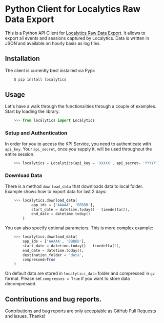 # Python Client for Localytics Raw Data Export
This is a Python API Client for [Localytics Raw Data Export](https://docs.localytics.com/dev/export-apis.html#log-exports-api). It allows to export all events and sessions captured by Localytics. Data is written in JSON and available on hourly basis as log files.


## Installation
The client is currently best installed via Pypi:

```bash
    $ pip install localytics
```


## Usage
Let's have a walk through the functionalities through a couple of examples. Start by loading the library.

```python
    >>> from localytics import Localytics
```


### Setup and Authentication
In order for you to access the KPI Service, you need to authenticate with `api_key`. Your `api_secret`, once you supply it, will be used throughout the entire session.

```python
    >>> localytics = Localytics(api_key = 'XXXXX', api_secret= 'YYYYY')
```


### Download Data
There is a method  `download_data` that downloads data to local folder. Example shows how to export data for last 2 days:

```python
    >>> localytics.download_data(
            app_ids = ['AAAAA', 'BBBBB'],
            start_date = datetime.today() - timedelta(2),
            end_date = datetime.today()
        )
```

You can also specify optional parameters. This is more complex example:

```python
    >>> localytics.download_data(
        app_ids = ['AAAAA', 'BBBBB'],
        start_date = datetime.today() - timedelta(2),
        end_date = datetime.today(),
        destination_folder = 'data',
        compressed=True
    )
```

On default data are stored in `localytics_data` folder and compressed in `gz` format. Please set `compresses = True` if you want to store data decompressed.


## Contributions and bug reports.

Contributions and bug reports are only acceptable as GitHub Pull Requests and issues. Thanks!
